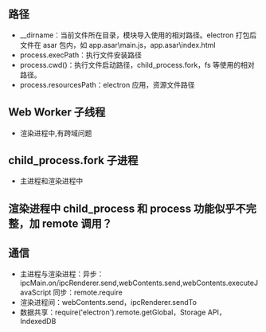 ## 路径

- \_\_dirname：当前文件所在目录，模块导入使用的相对路径。electron 打包后文件在 asar 包内，如 app.asar\main.js，app.asar\index.html
- process.execPath：执行文件安装路径
- process.cwd()：执行文件启动路径，child_process.fork，fs 等使用的相对路径。
- process.resourcesPath：electron 应用，资源文件路径

## Web Worker 子线程

- 渲染进程中,有跨域问题

## child_process.fork 子进程

- 主进程和渲染进程中

## 渲染进程中 child_process 和 process 功能似乎不完整，加 remote 调用？

## 通信

- 主进程与渲染进程：异步：ipcMain.on/ipcRenderer.send,webContents.send,webContents.executeJavaScript 同步：remote.require
- 渲染进程间：webContents.send，ipcRenderer.sendTo
- 数据共享：require('electron').remote.getGlobal，Storage API，IndexedDB
